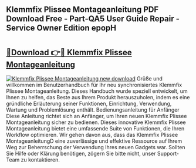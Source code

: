 ## Klemmfix Plissee Montageanleitung PDF Download Free - Part-QA5 User Guide Repair - Service Owner Edition epopH

# <h2><a href="http://df7kvze.blite.top/?on=Klemmfix+Plissee+Montageanleitung">🔗Download 👉🔴 Klemmfix Plissee Montageanleitung</a></h2>

[![Klemmfix Plissee Montageanleitung new download](https://i.imgur.com/lujVjoI.png)](http://df7kvze.blite.top/?on=Klemmfix+Plissee+Montageanleitung)
Grüße und willkommen im Benutzerhandbuch für Ihr neu synchronisiertes Klemmfix Plissee Montageanleitung. Dieses Handbuch wurde speziell entwickelt, um Ihnen zu helfen, das Beste aus Ihrem Produkt herauszuholen, indem es eine gründliche Erläuterung seiner Funktionen, Einrichtung, Verwendung, Wartung und Problemlösung enthält. Bedienungsanleitung für Anfänger Diese Anleitung richtet sich an Anfänger, um Ihren neuen Klemmfix Plissee Montageanleitung sicher zu bedienen. Dieses innovative Klemmfix Plissee Montageanleitung bietet eine umfassende Suite von Funktionen, die Ihren Workflow optimieren. Wir gehen davon aus, dass das Klemmfix Plissee MontageanleitungD eine zuverlässige und effektive Ressource auf Ihrem Weg zur Beherrschung der Verwendung Ihres neuen Gadgets war. Sollten Sie Hilfe oder Klärung benötigen, zögern Sie bitte nicht, unser Support-Team zu kontaktieren.
